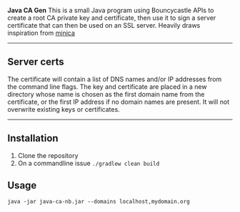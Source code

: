 **Java CA Gen**
This is a small Java program using Bouncycastle APIs to create a root CA private key and certificate, then use it to sign a server certificate that can then be used on an SSL server.
Heavily draws inspiration from [minica](https://github.com/jsha/minica)


---

## Server certs

The certificate will contain a list of DNS names and/or IP addresses from the command line flags. The key and certificate are placed in a new directory whose name is chosen as the first domain name from the certificate, or the first IP address if no domain names are present. It will not overwrite existing keys or certificates.

---

## Installation

1. Clone the repository
2. On a commandline issue `./gradlew clean build`
 
## Usage
`java -jar java-ca-nb.jar --domains localhost,mydomain.org`
